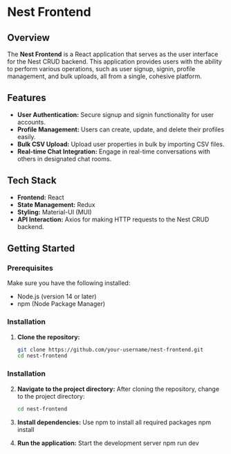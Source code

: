# Nest Frontend

## Overview
The **Nest Frontend** is a React application that serves as the user interface for the Nest CRUD backend. This application provides users with the ability to perform various operations, such as user signup, signin, profile management, and bulk uploads, all from a single, cohesive platform.

## Features
- **User Authentication:** Secure signup and signin functionality for user accounts.
- **Profile Management:** Users can create, update, and delete their profiles easily.
- **Bulk CSV Upload:** Upload user properties in bulk by importing CSV files.
- **Real-time Chat Integration:** Engage in real-time conversations with others in designated chat rooms.

## Tech Stack
- **Frontend:** React
- **State Management:** Redux
- **Styling:** Material-UI (MUI)
- **API Interaction:** Axios for making HTTP requests to the Nest CRUD backend.

## Getting Started

### Prerequisites
Make sure you have the following installed:
- Node.js (version 14 or later)
- npm (Node Package Manager)

### Installation
1. **Clone the repository:**
   ```bash
   git clone https://github.com/your-username/nest-frontend.git
   cd nest-frontend
### Installation

2. **Navigate to the project directory:**
   After cloning the repository, change to the project directory:
   ```bash
   cd nest-frontend
   
3. **Install dependencies:**
   Use npm to install all required packages
   npm install
   
4. **Run the application:**
   Start the development server
   npm run dev
   
